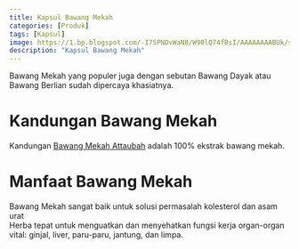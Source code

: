 ```yaml
---
title: Kapsul Bawang Mekah
categories: [Produk]
tags: [Kapsul]
image: https://1.bp.blogspot.com/-I7SPNDvWaN8/W90lQ74fBsI/AAAAAAAABUk/sg8GWEk4IUEkjG8sHUeUi1UZDuiBPnoegCKgBGAs/s1600/produk-bawangmekah.png
description: "Kapsul Bawang Mekah"
---
```


<div class="paraph">Bawang Mekah yang populer juga dengan sebutan Bawang Dayak atau Bawang Berlian sudah dipercaya khasiatnya.</div>

<h1>Kandungan Bawang Mekah</h1>

<div class="paraph">Kandungan <a  class="mhoapp red" href="/posts/kapsul-bawang-mekah-0kl" title="Bawang Mekah Attaubah">Bawang Mekah Attaubah</a> adalah 100% ekstrak bawang mekah.</div>

<h1>Manfaat Bawang Mekah</h1>

<div class="paraph">Bawang Mekah sangat baik untuk solusi permasalah kolesterol dan asam urat</div>

<div class="paraph">Herba tepat untuk menguatkan dan menyehatkan fungsi kerja organ-organ vital: ginjal, liver, paru-paru, jantung, dan limpa.</div>